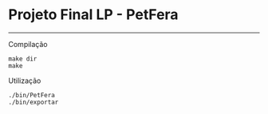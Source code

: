 # Projeto Final LP - PetFera
---------------------------------
Compilação
	
	make dir
	make

Utilização

	./bin/PetFera
	./bin/exportar
